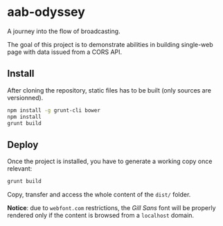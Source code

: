 aab-odyssey
===========

A journey into the flow of broadcasting.

The goal of this project is to demonstrate abilities in building single-web page
with data issued from a CORS API.

## Install

After cloning the repository, static files has to be built (only sources are versionned).

```bash
npm install -g grunt-cli bower
npm install
grunt build
```

## Deploy

Once the project is installed, you have to generate a working copy once relevant:

```bash
grunt build
```

Copy, transfer and access the whole content of the `dist/` folder.

**Notice**: due to `webfont.com` restrictions, the *Gill Sans* font will be
properly rendered only if the content is browsed from a `localhost` domain.